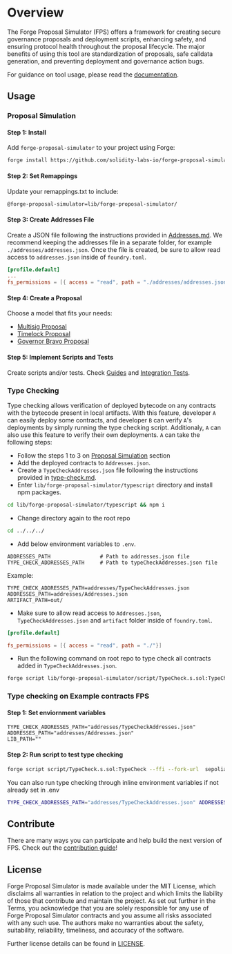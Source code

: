 # Overview

The Forge Proposal Simulator (FPS) offers a framework for creating secure governance proposals and deployment scripts, enhancing safety, and ensuring protocol health throughout the proposal lifecycle. The major benefits of using this tool are standardization of proposals, safe calldata generation, and preventing deployment and governance action bugs.

For guidance on tool usage, please read the [documentation](https://solidity-labs.gitbook.io/forge-proposal-simulator/).

## Usage

### Proposal Simulation

#### Step 1: Install

Add `forge-proposal-simulator` to your project using Forge:

```sh
forge install https://github.com/solidity-labs-io/forge-proposal-simulator.git
```

#### Step 2: Set Remappings

Update your remappings.txt to include:

```txt
@forge-proposal-simulator=lib/forge-proposal-simulator/
```

#### Step 3: Create Addresses File

Create a JSON file following the instructions provided in
[Addresses.md](docs/overview/architecture/addresses.md). We recommend keeping the
addresses file in a separate folder, for example `./addresses/addresses.json`.
Once the file is created, be sure to allow read access to `addresses.json` inside of `foundry.toml`.

```toml
[profile.default]
...
fs_permissions = [{ access = "read", path = "./addresses/addresses.json"}]
```

#### Step 4: Create a Proposal

Choose a model that fits your needs:

-   [Multisig Proposal](docs/guides/multisig-proposal.md)
-   [Timelock Proposal](docs/guides/timelock-proposal.md)
-   [Governor Bravo Proposal](docs/guides/governor-bravo-proposal.md)

#### Step 5: Implement Scripts and Tests

Create scripts and/or tests. Check [Guides](docs/guides/multisig-proposal.md) and [Integration Tests](docs/testing/integration-tests.md).

### Type Checking

Type checking allows verification of deployed bytecode on any contracts with the bytecode present in local artifacts. With this feature, developer `A` can easily deploy some contracts, and developer `B` can verify `A`'s deployments by simply running the type checking script. Additionaly, `A` can also use this feature to verify their own deployments. `A` can take the following steps:

-   Follow the steps 1 to 3 on [Proposal Simulation](#proposal-simulation) section
-   Add the deployed contracts to `Addresses.json`.
-   Create a `TypeCheckAddresses.json` file following the instructions provided in [type-check.md](docs/guides/type-check.md).
-   Enter `lib/forge-proposal-simulator/typescript` directory and install npm packages.

```bash
cd lib/forge-proposal-simulator/typescript && npm i
```

-   Change directory again to the root repo

```bash
cd ../../../
```

-   Add below environment variables to `.env`.

```
ADDRESSES_PATH                # Path to addresses.json file
TYPE_CHECK_ADDRESSES_PATH     # Path to typeCheckAddresses.json file
```

Example:

```
TYPE_CHECK_ADDRESSES_PATH=addresses/TypeCheckAddresses.json
ADDRESSES_PATH=addresses/Addresses.json
ARTIFACT_PATH=out/
```

-   Make sure to allow read access to `Addresses.json`, `TypeCheckAddresses.json` and `artifact` folder inside of `foundry.toml`.

```toml
[profile.default]

fs_permissions = [{ access = "read", path = "./"}]
```

-   Run the following command on root repo to type check all contracts added in `TypeCheckAddresses.json`.

```bash
forge script lib/forge-proposal-simulator/script/TypeCheck.s.sol:TypeCheck --ffi --fork-url <deployed_contracts_chain_rpc_url>
```

### Type checking on Example contracts FPS

#### Step 1: Set enviornment variables

```
TYPE_CHECK_ADDRESSES_PATH="addresses/TypeCheckAddresses.json"
ADDRESSES_PATH="addresses/Addresses.json"
LIB_PATH=""
```

#### Step 2: Run script to test type checking

```bash
forge script script/TypeCheck.s.sol:TypeCheck --ffi --fork-url  sepolia
```

You can also run type checking through inline environment variables if not already set in .env

```bash
TYPE_CHECK_ADDRESSES_PATH="addresses/TypeCheckAddresses.json" ADDRESSES_PATH="addresses/Addresses.json" ARTIFACT_PATH="out/" LIB_PATH="" forge script script/TypeCheck.s.sol:TypeCheck --ffi --fork-url  sepolia
```

## Contribute

There are many ways you can participate and help build the next version of FPS. Check out the [contribution guide](CONTRIBUTING.md)!

## License

Forge Proposal Simulator is made available under the MIT License, which disclaims all warranties in relation to the project and which limits the liability of those that contribute and maintain the project. As set out further in the Terms, you acknowledge that you are solely responsible for any use of Forge Proposal Simulator contracts and you assume all risks associated with any such use. The authors make no warranties about the safety, suitability, reliability, timeliness, and accuracy of the software.

Further license details can be found in [LICENSE](LICENSE).
